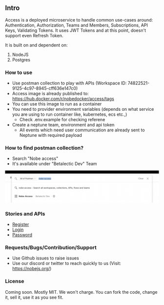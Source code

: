 ## Intro

Access is a deployed microservice to handle common use-cases around: Authentication, Authorization, Teams and Members, Subscriptions, API Keys, Validating Tokens. It uses JWT Tokens and at this point, doesn't support even Refresh Token.

It is built on and dependent on:

1. NodeJS
2. Postgres

### How to use

- Use postman collection to play with APIs (Workspace ID: 74822521-9125-4c97-8945-cff636e147c0)
- Access image is already published to: https://hub.docker.com/r/nobedocker/access/tags
- You can use this image to run as a container
- You need to provider environment variables (depends on what service you are using to run container like, kubernetes, ecs etc.,)
  - Check .env.example for checking referene
- Create a neptune team, environment and api token
  - All events which need user communication are already sent to Neptune with required payload

### How to find postman collection?

- Search "Nobe access"
- It's available under "Betalectic Dev" Team

![Postman Nobe Access](_docs/postman-nobe-access.png "Postman Nobe Access")

### Stories and APIs

- [Register](_docs/Register.md)
- [Login](_docs/Login.md)
- [Password](_docs/Password.md)

### Requests/Bugs/Contribution/Support

- Use Github issues to raise issues
- Use our discord or twitter to reach quickly to us (Visit: https://nobejs.org/)

### License

Coming soon. Mostly MIT. We won't charge. You can fork the code, change it, sell it, use it as you see fit.
